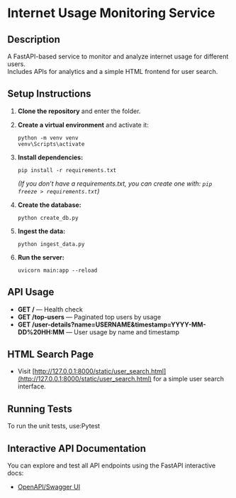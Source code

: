 # Internet Usage Monitoring Service

## Description

A FastAPI-based service to monitor and analyze internet usage for different users.  
Includes APIs for analytics and a simple HTML frontend for user search.

## Setup Instructions

1. **Clone the repository** and enter the folder.
2. **Create a virtual environment** and activate it:
   ```
   python -m venv venv
   venv\Scripts\activate
   ```
3. **Install dependencies:**
   ```
   pip install -r requirements.txt
   ```
   *(If you don’t have a requirements.txt, you can create one with: `pip freeze > requirements.txt`)*

4. **Create the database:**
   ```
   python create_db.py
   ```

5. **Ingest the data:**
   ```
   python ingest_data.py
   ```

6. **Run the server:**
   ```
   uvicorn main:app --reload
   ```

## API Usage

- **GET /** — Health check
- **GET /top-users** — Paginated top users by usage
- **GET /user-details?name=USERNAME&timestamp=YYYY-MM-DD%20HH:MM** — User usage by name and timestamp

## HTML Search Page

- Visit [http://127.0.0.1:8000/static/user_search.html](http://127.0.0.1:8000/static/user_search.html) for a simple user search interface.

## Running Tests

To run the unit tests, use:Pytest



## Interactive API Documentation

You can explore and test all API endpoints using the FastAPI interactive docs:

- [OpenAPI/Swagger UI](http://127.0.0.1:8000/docs)